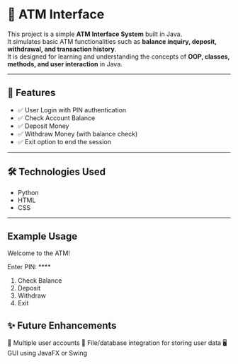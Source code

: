 # 🏧 ATM Interface

This project is a simple **ATM Interface System** built in Java.  
It simulates basic ATM functionalities such as **balance inquiry, deposit, withdrawal, and transaction history**.  
It is designed for learning and understanding the concepts of **OOP, classes, methods, and user interaction** in Java.

---

## 🚀 Features
- ✅ User Login with PIN authentication  
- ✅ Check Account Balance  
- ✅ Deposit Money  
- ✅ Withdraw Money (with balance check)   
- ✅ Exit option to end the session  

---

## 🛠️ Technologies Used
- Python
- HTML
- CSS

---

## Example Usage

Welcome to the ATM!

Enter PIN: ****

1. Check Balance
2. Deposit
3. Withdraw
4. Exit

## ✨ Future Enhancements

🔐 Multiple user accounts
💾 File/database integration for storing user data
🖥️ GUI using JavaFX or Swing

